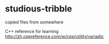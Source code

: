 # studious-tribble

copied files from somewhere

C++ reference for learning
http://zh.cppreference.com/w/cpp/utility/variadic
